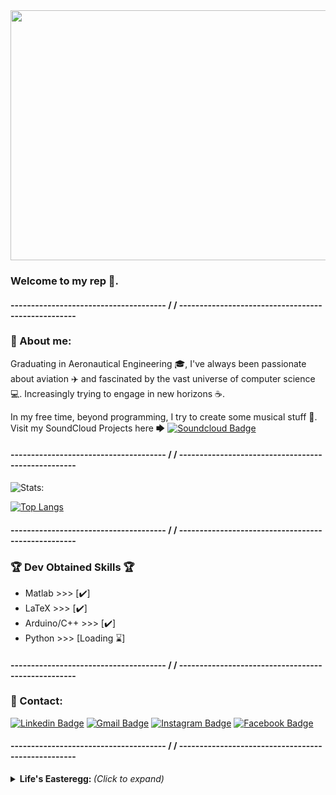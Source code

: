 
<img align="centered" width="1000" height="400" src="https://hackernoon.com/images/f2px36fy.gif">

### Welcome to my rep 👋.

#### -------------------------------------- / / ---------------------------------------------------

### 📖 About me:

Graduating in Aeronautical Engineering 🎓, I've always been passionate about aviation ✈️ and fascinated by the vast universe of computer science 💻. Increasingly trying to engage in new horizons ☕.

In my free time, beyond programming, I try to create some musical stuff 🎵. Visit my SoundCloud Projects here 🡆 [![Soundcloud Badge](https://img.shields.io/badge/-See_0ff-a43b9d?style=flat-square&logo=Soundcloud&logoColor=white&link=https://soundcloud.com/joao-cioffi)](https://soundcloud.com/joao-cioffi)

#### -------------------------------------- / / ---------------------------------------------------


![Stats:](https://github-readme-stats.vercel.app/api?username=JoaoCioffi&show_icons=true&theme=dracula&title_color=00ea00)

[![Top Langs](https://github-readme-stats.vercel.app/api/top-langs/?username=JoaoCioffi&langs_count=8)](https://github.com/JoaoCioffi/github-readme-stats)


#### -------------------------------------- / / ---------------------------------------------------

### 🏆 Dev Obtained Skills 🏆
- Matlab >>> [✔️]
- LaTeX >>> [✔️]
- Arduino/C++ >>> [✔️]
- Python >>> [Loading ⌛]

#### -------------------------------------- / / ---------------------------------------------------

### :rocket: Contact:
[![Linkedin Badge](https://img.shields.io/badge/-JoaoCioffi-blue?style=flat-square&logo=Linkedin&logoColor=white&link=https://www.linkedin.com/in/jo%C3%A3o-raphael-cioffi-b11549156/)](https://www.linkedin.com/in/jo%C3%A3o-raphael-cioffi-b11549156/)
[![Gmail Badge](https://img.shields.io/badge/-joaorcioffi@gmail.com-c14438?style=flat-square&logo=Gmail&logoColor=white&link=mailto:joaorcioffi@gmail.com)](mailto:joaorcioffi@gmail.com)
[![Instagram Badge](https://img.shields.io/badge/-See_0ff-a43b9d?style=flat-square&logo=Instagram&logoColor=white&link=https://www.instagram.com/see_0ff/)](https://www.instagram.com/see_0ff/)
[![Facebook Badge](https://img.shields.io/badge/-JoaoCioffi-a43b9d?style=flat-square&logo=Facebook&logoColor=white&link=https://www.facebook.com/joao.cioffi.35/)](https://www.facebook.com/joao.cioffi.35/)

#### -------------------------------------- / / ---------------------------------------------------

<details>
<summary> <b> Life's Easteregg: </b> <i>(Click to expand)</i> </summary>

<img align="left" width="200" height="200" src="https://media.tenor.com/images/d1d7f6ef9cf24497a9d61b0a83a0f50e/tenor.gif">

</details>

